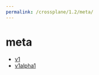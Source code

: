 ```yaml
---
permalink: /crossplane/1.2/meta/
---
```


# meta



* [v1](v1/index.md)
* [v1alpha1](v1alpha1/index.md)